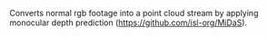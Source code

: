 Converts normal rgb footage into a point cloud stream by applying monocular depth prediction (https://github.com/isl-org/MiDaS). 